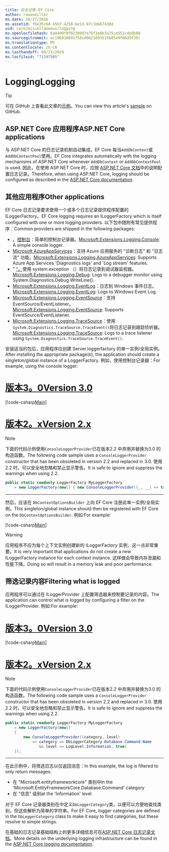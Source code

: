 ```yaml
---
title: 日志记录-EF Core
author: rowanmiller
ms.date: 10/27/2016
ms.assetid: f6e35c6d-45b7-4258-be1d-87c1bb67438d
uid: core/miscellaneous/logging
ms.openlocfilehash: 6a8499f9f0220087e76f2e0b3a75ce551c4ddb80
ms.sourcegitcommit: ec196918691f50cd0b21693515b0549f06d9f39c
ms.translationtype: MT
ms.contentlocale: zh-CN
ms.lasthandoff: 09/23/2019
ms.locfileid: "71197505"
---
```

# <a name="logging"></a><span data-ttu-id="29cfc-102">Logging</span><span class="sxs-lookup"><span data-stu-id="29cfc-102">Logging</span></span>

> [!TIP]  
> <span data-ttu-id="29cfc-103">可在 GitHub 上查看此文章的[示例](https://github.com/aspnet/EntityFramework.Docs/tree/master/samples/core/Miscellaneous/Logging)。</span><span class="sxs-lookup"><span data-stu-id="29cfc-103">You can view this article's [sample](https://github.com/aspnet/EntityFramework.Docs/tree/master/samples/core/Miscellaneous/Logging) on GitHub.</span></span>

## <a name="aspnet-core-applications"></a><span data-ttu-id="29cfc-104">ASP.NET Core 应用程序</span><span class="sxs-lookup"><span data-stu-id="29cfc-104">ASP.NET Core applications</span></span>

<span data-ttu-id="29cfc-105">与 ASP.NET Core 的日志记录机制自动集成，EF Core 每当`AddDbContext`或`AddDbContextPool`使用。</span><span class="sxs-lookup"><span data-stu-id="29cfc-105">EF Core integrates automatically with the logging mechanisms of ASP.NET Core whenever `AddDbContext` or `AddDbContextPool` is used.</span></span> <span data-ttu-id="29cfc-106">因此，在使用 ASP.NET Core 时，应按 [ASP.NET Core 文档](https://docs.microsoft.com/aspnet/core/fundamentals/logging?tabs=aspnetcore2x)中的说明配置日志记录。</span><span class="sxs-lookup"><span data-stu-id="29cfc-106">Therefore, when using ASP.NET Core, logging should be configured as described in the [ASP.NET Core documentation](https://docs.microsoft.com/aspnet/core/fundamentals/logging?tabs=aspnetcore2x).</span></span>

## <a name="other-applications"></a><span data-ttu-id="29cfc-107">其他应用程序</span><span class="sxs-lookup"><span data-stu-id="29cfc-107">Other applications</span></span>

<span data-ttu-id="29cfc-108">EF Core 日志记录要求使用一个或多个日志记录提供程序配置的 ILoggerFactory。</span><span class="sxs-lookup"><span data-stu-id="29cfc-108">EF Core logging requires an ILoggerFactory which is itself configured with one or more logging providers.</span></span> <span data-ttu-id="29cfc-109">以下包中随附有常见提供程序：</span><span class="sxs-lookup"><span data-stu-id="29cfc-109">Common providers are shipped in the following packages:</span></span>

* <span data-ttu-id="29cfc-110">。[控制台](https://www.nuget.org/packages/Microsoft.Extensions.Logging.Console/)：简单的控制台记录器。</span><span class="sxs-lookup"><span data-stu-id="29cfc-110">[Microsoft.Extensions.Logging.Console](https://www.nuget.org/packages/Microsoft.Extensions.Logging.Console/): A simple console logger.</span></span>
* <span data-ttu-id="29cfc-111">[Microsoft AzureAppServices](https://www.nuget.org/packages/Microsoft.Extensions.Logging.AzureAppServices/)：支持 Azure 应用服务的 "诊断日志" 和 "日志流" 功能。</span><span class="sxs-lookup"><span data-stu-id="29cfc-111">[Microsoft.Extensions.Logging.AzureAppServices](https://www.nuget.org/packages/Microsoft.Extensions.Logging.AzureAppServices/): Supports Azure App Services 'Diagnostics logs' and 'Log stream' features.</span></span>
* <span data-ttu-id="29cfc-112">" ["。](https://www.nuget.org/packages/Microsoft.Extensions.Logging.Debug/)使用 system.exception （）将日志记录到调试器监视器。</span><span class="sxs-lookup"><span data-stu-id="29cfc-112">[Microsoft.Extensions.Logging.Debug](https://www.nuget.org/packages/Microsoft.Extensions.Logging.Debug/): Logs to a debugger monitor using System.Diagnostics.Debug.WriteLine().</span></span>
* <span data-ttu-id="29cfc-113">[Microsoft.Extensions.Logging.EventLog](https://www.nuget.org/packages/Microsoft.Extensions.Logging.EventLog/)：日志到 Windows 事件日志。</span><span class="sxs-lookup"><span data-stu-id="29cfc-113">[Microsoft.Extensions.Logging.EventLog](https://www.nuget.org/packages/Microsoft.Extensions.Logging.EventLog/): Logs to Windows Event Log.</span></span>
* <span data-ttu-id="29cfc-114">[Microsoft.Extensions.Logging.EventSource](https://www.nuget.org/packages/Microsoft.Extensions.Logging.EventSource/)：支持 EventSource/EventListener。</span><span class="sxs-lookup"><span data-stu-id="29cfc-114">[Microsoft.Extensions.Logging.EventSource](https://www.nuget.org/packages/Microsoft.Extensions.Logging.EventSource/): Supports EventSource/EventListener.</span></span>
* <span data-ttu-id="29cfc-115">[Microsoft.Extensions.Logging.TraceSource](https://www.nuget.org/packages/Microsoft.Extensions.Logging.TraceSource/)：使用`System.Diagnostics.TraceSource.TraceEvent()`将日志记录到跟踪侦听器。</span><span class="sxs-lookup"><span data-stu-id="29cfc-115">[Microsoft.Extensions.Logging.TraceSource](https://www.nuget.org/packages/Microsoft.Extensions.Logging.TraceSource/): Logs to a trace listener using `System.Diagnostics.TraceSource.TraceEvent()`.</span></span>

<span data-ttu-id="29cfc-116">安装适当的包后，应用程序应创建 Server.loggerfactory 的单一实例/全局实例。</span><span class="sxs-lookup"><span data-stu-id="29cfc-116">After installing the appropriate package(s), the application should create a singleton/global instance of a LoggerFactory.</span></span> <span data-ttu-id="29cfc-117">例如，使用控制台记录器：</span><span class="sxs-lookup"><span data-stu-id="29cfc-117">For example, using the console logger:</span></span>

# <a name="version-30tabv3"></a>[<span data-ttu-id="29cfc-118">版本3。0</span><span class="sxs-lookup"><span data-stu-id="29cfc-118">Version 3.0</span></span>](#tab/v3)

[!code-csharp[Main](../../../samples/core/Miscellaneous/Logging/Logging/BloggingContext.cs#DefineLoggerFactory)]

# <a name="version-2xtabv2"></a>[<span data-ttu-id="29cfc-119">版本2。x</span><span class="sxs-lookup"><span data-stu-id="29cfc-119">Version 2.x</span></span>](#tab/v2)

> [!NOTE]
> <span data-ttu-id="29cfc-120">下面的代码示例使用`ConsoleLoggerProvider`已在版本2.2 中弃用并替换为3.0 的构造函数。</span><span class="sxs-lookup"><span data-stu-id="29cfc-120">The following code sample uses a `ConsoleLoggerProvider` constructor that has been obsoleted in version 2.2 and replaced in 3.0.</span></span> <span data-ttu-id="29cfc-121">使用2.2 时，可以安全地忽略和禁止显示警告。</span><span class="sxs-lookup"><span data-stu-id="29cfc-121">It is safe to ignore and suppress the warnings when using 2.2.</span></span>

``` csharp
public static readonly LoggerFactory MyLoggerFactory
    = new LoggerFactory(new[] { new ConsoleLoggerProvider((_, __) => true, true) });
```

***

<span data-ttu-id="29cfc-122">然后，应该在 `DbContextOptionsBuilder` 上向 EF Core 注册此单一实例/全局实例。</span><span class="sxs-lookup"><span data-stu-id="29cfc-122">This singleton/global instance should then be registered with EF Core on the `DbContextOptionsBuilder`.</span></span> <span data-ttu-id="29cfc-123">例如:</span><span class="sxs-lookup"><span data-stu-id="29cfc-123">For example:</span></span>

[!code-csharp[Main](../../../samples/core/Miscellaneous/Logging/Logging/BloggingContext.cs#RegisterLoggerFactory)]

> [!WARNING]
> <span data-ttu-id="29cfc-124">应用程序不应为每个上下文实例创建新的 ILoggerFactory 实例，这一点非常重要。</span><span class="sxs-lookup"><span data-stu-id="29cfc-124">It is very important that applications do not create a new ILoggerFactory instance for each context instance.</span></span> <span data-ttu-id="29cfc-125">这样做会导致内存泄漏和性能下降。</span><span class="sxs-lookup"><span data-stu-id="29cfc-125">Doing so will result in a memory leak and poor performance.</span></span>

## <a name="filtering-what-is-logged"></a><span data-ttu-id="29cfc-126">筛选记录内容</span><span class="sxs-lookup"><span data-stu-id="29cfc-126">Filtering what is logged</span></span>

<span data-ttu-id="29cfc-127">应用程序可以通过在 ILoggerProvider 上配置筛选器来控制要记录的内容。</span><span class="sxs-lookup"><span data-stu-id="29cfc-127">The application can control what is logged by configuring a filter on the ILoggerProvider.</span></span> <span data-ttu-id="29cfc-128">例如:</span><span class="sxs-lookup"><span data-stu-id="29cfc-128">For example:</span></span>

# <a name="version-30tabv3"></a>[<span data-ttu-id="29cfc-129">版本3。0</span><span class="sxs-lookup"><span data-stu-id="29cfc-129">Version 3.0</span></span>](#tab/v3)

[!code-csharp[Main](../../../samples/core/Miscellaneous/Logging/Logging/BloggingContextWithFiltering.cs#DefineLoggerFactory)]

# <a name="version-2xtabv2"></a>[<span data-ttu-id="29cfc-130">版本2。x</span><span class="sxs-lookup"><span data-stu-id="29cfc-130">Version 2.x</span></span>](#tab/v2)

> [!NOTE]
> <span data-ttu-id="29cfc-131">下面的代码示例使用`ConsoleLoggerProvider`已在版本2.2 中弃用并替换为3.0 的构造函数。</span><span class="sxs-lookup"><span data-stu-id="29cfc-131">The following code sample uses a `ConsoleLoggerProvider` constructor that has been obsoleted in version 2.2 and replaced in 3.0.</span></span> <span data-ttu-id="29cfc-132">使用2.2 时，可以安全地忽略和禁止显示警告。</span><span class="sxs-lookup"><span data-stu-id="29cfc-132">It is safe to ignore and suppress the warnings when using 2.2.</span></span>

``` csharp
public static readonly LoggerFactory MyLoggerFactory
    = new LoggerFactory(new[]
    {
        new ConsoleLoggerProvider((category, level)
            => category == DbLoggerCategory.Database.Command.Name
               && level == LogLevel.Information, true)
    });
```

***

<span data-ttu-id="29cfc-133">在此示例中，将筛选日志以仅返回消息：</span><span class="sxs-lookup"><span data-stu-id="29cfc-133">In this example, the log is filtered to only return messages:</span></span>
 * <span data-ttu-id="29cfc-134">在 "Microsoft.entityframeworkcore" 类别中</span><span class="sxs-lookup"><span data-stu-id="29cfc-134">in the 'Microsoft.EntityFrameworkCore.Database.Command' category</span></span>
 * <span data-ttu-id="29cfc-135">在 "信息" 级别</span><span class="sxs-lookup"><span data-stu-id="29cfc-135">at the 'Information' level</span></span>

<span data-ttu-id="29cfc-136">对于 EF Core 记录器类别在中定义`DbLoggerCategory`类，以便可以方便地查找类别，但这些解析为简单的字符串。</span><span class="sxs-lookup"><span data-stu-id="29cfc-136">For EF Core, logger categories are defined in the `DbLoggerCategory` class to make it easy to find categories, but these resolve to simple strings.</span></span>

<span data-ttu-id="29cfc-137">在基础的日志记录基础结构上的更多详细信息可在[ASP.NET Core 日志记录文档](https://docs.microsoft.com/aspnet/core/fundamentals/logging?tabs=aspnetcore2x)。</span><span class="sxs-lookup"><span data-stu-id="29cfc-137">More details on the underlying logging infrastructure can be found in the [ASP.NET Core logging documentation](https://docs.microsoft.com/aspnet/core/fundamentals/logging?tabs=aspnetcore2x).</span></span>
